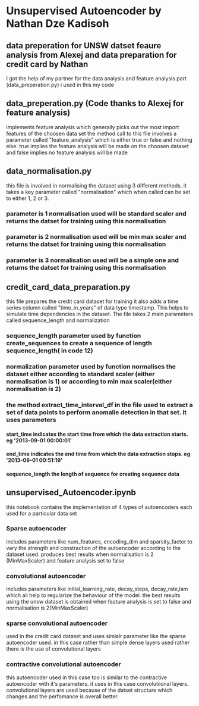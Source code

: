 # Unsupervised Autoencoder by Nathan Dze Kadisoh 

## data preperation for UNSW datset feaure analysis from Alexej and data preparation for credit card by Nathan 
I got the help of my partner for the data analysis and feature analysis part (data_preperation.py) i used in this my code 

## data_preperation.py (Code thanks to Alexej for feature analysis)
implements feature analysis which generally picks out the most import features of the choosen data set the method call to this file involves a parameter called "feature_analysis" which is either true or false and nothing else. true implies the feature analysis will be made on the choosen dataset and false implies no feature analysis will be made 

## data_normalisation.py
this file is involved in normalising the dataset using 3 different methods. it takes a key parameter called "normalisation" which when called can be set to either 1, 2 or 3.
### parameter is 1 normalisation used will be standard scaler and returns the datset for training using this normalisation
### parameter is 2 normalisation used will be min max scaler and returns the datset for training using this normalisation
### parameter is 3 normalisation used will be a simple one and returns the datset for training using this normalisation

## credit_card_data_preparation.py
this file prepares the credit card dataset for training it also adds a time series column called "time_in_years" of data type timestamp. This helps to simulate time dependencies in the dataset.
The file takes 2 main parameters called sequence_length and normalization 
### sequence_length parameter used by function create_sequences to create a sequence of length sequence_length( in code 12)
### normalization parameter used by function normalises the dataset either according to standard scaler (either normalisation is 1) or according to min max scaler(either normalisation is 2) 

### the method extract_time_interval_df in the file used to extract a set of data points to perform anomalie detection in that set. it uses parameters 
#### start_time indicates the start time from which the data extraction starts. eg '2013-09-01 00:00:01'
#### end_time indicates the end time from which the data extraction stops. eg '2013-09-01 00:51:19'
#### sequence_length the length of sequence for creating sequence data

## unsupervised_Autoencoder.ipynb
this notebook contains the implementation of 4 types of autoencoders each used for a particular data set

### Sparse autoencoder 
includes parameters like num_features, encoding_dim and sparsity_factor to vary the strength and constraction of the autoencoder according to the dataset used. produces best results when normalisation is 2 (MinMaxScaler) and feature analysis set to false 
### convolutional autoencoder
includes parameters like initial_learning_rate, decay_steps, decay_rate,lam which all help to regularize the behaviour of the model. the best results using the unsw dataset is obtained when feature analysis is set to false and normalisation is 2(MinMaxScaler)
### sparse convolutional autoencoder
used in the credit card dataset and uses simialr parameter like the sparse autoencoder used. in this case rather than simple dense layers used rather there is the use of convolutional layers
### contractive convolutional autoencoder
this autoencoder used in this case too is similar to the contractive autoencoder with it's parameters. it uses in this case convolutiional layers. 
convolutional layers are used because of the datset structure which changes and the perfomance is overall better.
